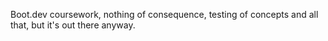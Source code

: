 Boot.dev coursework, nothing of consequence, testing of concepts and all that, but it's out there anyway.
